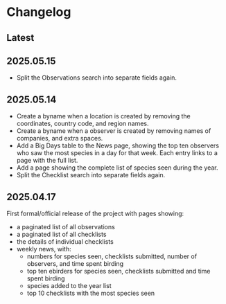 # Changelog

## Latest

## 2025.05.15
- Split the Observations search into separate fields again.

## 2025.05.14

- Create a byname when a location is created by removing the coordinates, country code, 
  and region names.
- Create a byname when a observer is created by removing names of companies, and 
  extra spaces.
- Add a Big Days table to the News page, showing the top ten observers who saw the most
  species in a day for that week. Each entry links to a page with the full list.
- Add a page showing the complete list of species seen during the year.
- Split the Checklist search into separate fields again.

## 2025.04.17
First formal/official release of the project with pages showing:
- a paginated list of all observations
- a paginated list of all checklists
- the details of individual checklists
- weekly news, with:
    - numbers for species seen, checklists submitted, number of observers, and time spent birding
    - top ten ebirders for species seen, checklists submitted and time spent birding
    - species added to the year list
    - top 10 checklists with the most species seen
